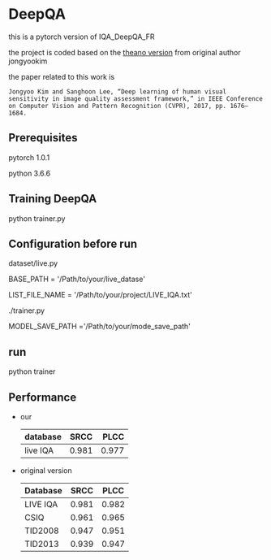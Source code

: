 # DeepQA

this is a pytorch version of IQA_DeepQA_FR 

the project is coded based on the [theano version](https://github.com/jongyookim/IQA_DeepQA_FR_release) from original author jongyookim 

the paper related to this work  is

    Jongyoo Kim and Sanghoon Lee, “Deep learning of human visual sensitivity in image quality assessment framework,” in IEEE Conference on Computer Vision and Pattern Recognition (CVPR), 2017, pp. 1676–1684. 


## Prerequisites

pytorch 1.0.1

python 3.6.6


## Training DeepQA

python trainer.py

## Configuration before run

dataset/live.py

BASE_PATH = '/Path/to/your/live_datase'

LIST_FILE_NAME = '/Path/to/your/project/LIVE_IQA.txt'

./trainer.py

MODEL_SAVE_PATH ='/Path/to/your/mode_save_path'

## run

python trainer

## Performance

* our

    | database    | SRCC    | PLCC     |
    | :------------- | :----------: | -----------: |
    |  live IQA | 0.981   | 0.977   |


* original version
    
    |Database |SRCC  |PLCC  |
    |---------|:----:|:----:|
    |LIVE IQA |0.981 | 0.982|
    |CSIQ     |0.961 | 0.965|
    |TID2008  |0.947 | 0.951|
    |TID2013  |0.939 | 0.947|
    
    
    


